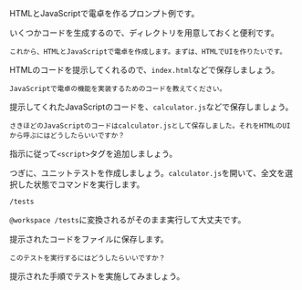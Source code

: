 HTMLとJavaScriptで電卓を作るプロンプト例です。

いくつかコードを生成するので、ディレクトリを用意しておくと便利です。

```
これから、HTMLとJavaScriptで電卓を作成します。まずは、HTMLでUIを作りたいです。
```

HTMLのコードを提示してくれるので、`index.html`などで保存しましょう。

```
JavaScriptで電卓の機能を実装するためのコードを教えてください。
```

提示してくれたJavaScriptのコードを、`calculator.js`などで保存しましょう。

```
さきほどのJavaScriptのコードはcalculator.jsとして保存しました。それをHTMLのUIから呼ぶにはどうしたらいいですか？
```

指示に従って`<script>`タグを追加しましょう。

つぎに、ユニットテストを作成しましょう。`calculator.js`を開いて、全文を選択した状態でコマンドを実行します。

```
/tests
```

`@workspace /tests`に変換されるがそのまま実行して大丈夫です。

提示されたコードをファイルに保存します。

```
このテストを実行するにはどうしたらいいですか？
```

提示された手順でテストを実施してみましょう。
